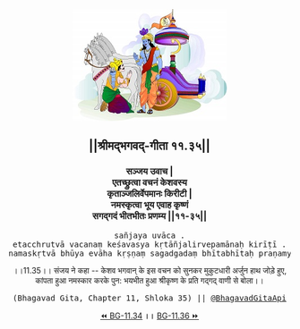 <center><img src="../../asset/BG.png" alt="#API #bhagavadgitaapi #slok #nodejs #js #api #gitaapi #krishna #hinduism #vedic #ISKCON #shreemadbhagavadgita #technology"/>
<h2>||श्रीमद्‍भगवद्‍-गीता ११.३५||</h2>
<h3>सञ्जय उवाच |<br/>एतच्छ्रुत्वा वचनं केशवस्य<br/>कृताञ्जलिर्वेपमानः किरीटी |<br/>नमस्कृत्वा भूय एवाह कृष्णं<br/>सगद्गदं भीतभीतः प्रणम्य ||११-३५||</h3>
<pre>sañjaya uvāca .<br/>etacchrutvā vacanaṃ keśavasya kṛtāñjalirvepamānaḥ kirīṭī .<br/>namaskṛtvā bhūya evāha kṛṣṇaṃ sagadgadaṃ bhītabhītaḥ praṇamya ||11-35||</pre>
<p>।।11.35।। संजय ने कहा -- केशव भगवान् के इस वचन को सुनकर मुकुटधारी अर्जुन हाथ जोड़े हुए, कांपता हुआ नमस्कार करके पुन: भयभीत हुआ श्रीकृष्ण के प्रति गद्गद् वाणी से बोला।।</p>
<pre>(Bhagavad Gita, Chapter 11, Shloka 35) || <a href="https://twitter.com/bhagavadgitaapi">@BhagavadGitaApi</a></pre><a href="../../11/34">⏪  BG-11.34</a><b>        ।।        </b><a href="../../11/36">BG-11.36  ⏩</a></center></center>